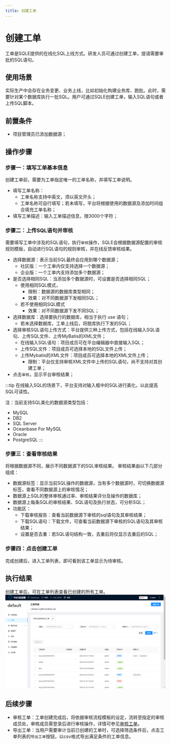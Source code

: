 ```yaml
---
title: 创建工单
---
```


# 创建工单
工单是SQLE提供的在线化SQL上线方式。研发人员可通过创建工单，提请需要审批的SQL语句。

## 使用场景
实际生产中会存在业务变更、业务上线，比如初始化构建业务库、跑批。此时，需要针对某个数据库执行一批SQL。用户可通过SQLE创建工单，输入SQL语句或者上传SQL脚本。

## 前置条件
* 项目管理员已添加数据源；

## 操作步骤
### 步骤一：填写工单基本信息
创建工单前，需要为工单指定唯一的工单名称，并填写工单说明。

* 填写工单名称：
    * 工单名称支持中英文，须以英文开头；
    * 工单名称可自行填写；若未填写，平台将根据使用的数据源及添加时间组合填充工单名称；
* 填写工单描述：输入工单描述信息，限3000个字符；

### 步骤二：上传SQL语句并审核
需要填写工单中涉及的SQL语句，执行`审核`操作，SQLE会根据数据源配置的审核规则模板，自动进行SQL语句的规则审核，并在线反馈审核结果。
* 选择数据源：表示当前SQL最终会应用到哪个数据源；
    * 社区版：一个工单内仅支持选择一个数据源；
    * 企业版：一个工单内支持添加多个数据源；
* 是否选择相同SQL：当添加多个数据源时，可设置是否选择相同SQL；
    * 使用相同SQL模式，
        * 限制：数据源的数据库类型相同；
        * 效果：对不同数据源下发相同SQL；
    * 若不使用相同SQL模式
        * 效果：对不同数据源下发不同SQL；
* 选择数据库：选择要执行的数据库，相当于执行 use 语句；
    * 若未选择数据库，工单上线后，将脱库执行下发的SQL；
* 选择审核SQL语句上传方式：平台提供三种上传方式，包括在线输入SQL语句、上传SQL文件、上传MyBatis的XML文件；
    * 在线输入SQL语句：项目成员可在平台编辑器中直接输入SQL；
    * 上传SQL文件：项目成员可选择本地的SQL文件上传；
    * 上传Mybatis的XML文件：项目成员可选择本地的XML文件上传；
      * 限制：平台仅支持审核XML文件中上传的SQL语句，尚不支持对其创建工单；
* 点击`审核`，显示平台审核结果；

:::tip
在线输入SQL的场景下，平台支持对输入框中的SQL进行美化，以此提高SQL可读性。

注：当前支持SQL美化的数据源类型包括：
* MySQL
* DB2
* SQL Server
* Oceanbase For MySQL
* Oracle
* PostgreSQL
:::


### 步骤三：查看审核结果

将根据数据源不同，展示不同数据源下的SQL审核结果。
审核结果由以下几部分组成：

* 数据源标签：显示当前SQL操作的数据源，当有多个数据源时，可切换数据源标签，查看不同数据源上的审核情况；
* 数据源上SQL的整体审核通过率、审核结果评分及操作的数据库；
* 数据源上每条SQL的审核结果、SQL语句及执行状态，可分析SQL；
* 功能区：
    * 下载审核报告：查看当前数据源下审核的sql语句及其审核结果；
    * 下载SQL语句：下载文件，可查看当前数据源下审核的SQL语句及其审核结果；
    * 设置是否去重：若SQL语句结构一致，去重后将仅显示去重后的SQL；


### 步骤四：点击创建工单
完成创建后，进入工单列表，即可看到该工单显示为待审核。

## 执行结果
创建工单后，可在工单列表查看已创建的所有工单。
![list](img/list.png)

## 后续步骤
* 审核工单：工单创建完成后，将依据审核流程模板的设定，流转至指定的审核成员处，审核成员需登录后进行审核操作，详情可参见[审核工单](audit-workflow.md)。
* 导出工单：当用户需要审计当前已创建的工单时，可选择筛选条件后，点击工单列表的`导出工单`按钮，以csv格式导出满足条件的工单信息。


